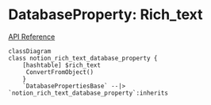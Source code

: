 # DatabaseProperty: Rich_text

[API Reference](https://developers.notion.com/reference/property-object#rich-text)

```mermaid
classDiagram
class notion_rich_text_database_property {
    [hashtable] $rich_text 
     ConvertFromObject()
    }
    `DatabasePropertiesBase` --|> `notion_rich_text_database_property`:inherits
```
